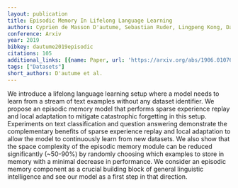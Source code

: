 ```yaml
---
layout: publication
title: Episodic Memory In Lifelong Language Learning
authors: Cyprien de Masson D'autume, Sebastian Ruder, Lingpeng Kong, Dani Yogatama
conference: Arxiv
year: 2019
bibkey: dautume2019episodic
citations: 105
additional_links: [{name: Paper, url: 'https://arxiv.org/abs/1906.01076'}]
tags: ["Datasets"]
short_authors: D'autume et al.
---
```

We introduce a lifelong language learning setup where a model needs to learn
from a stream of text examples without any dataset identifier. We propose an
episodic memory model that performs sparse experience replay and local
adaptation to mitigate catastrophic forgetting in this setup. Experiments on
text classification and question answering demonstrate the complementary
benefits of sparse experience replay and local adaptation to allow the model to
continuously learn from new datasets. We also show that the space complexity of
the episodic memory module can be reduced significantly (~50-90%) by randomly
choosing which examples to store in memory with a minimal decrease in
performance. We consider an episodic memory component as a crucial building
block of general linguistic intelligence and see our model as a first step in
that direction.